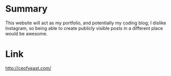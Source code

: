 # Summary
This website will act as my portfolio, and potentially my coding blog; I dislike Instagram, so being able to create publicly visible posts in a different place would be awesome.

# Link
http://ceofyeast.com/
